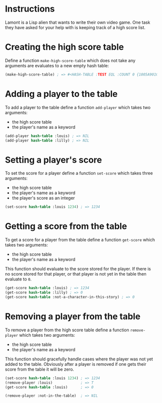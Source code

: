 # Instructions

Lamont is a Lisp alien that wants to write their own video game. One task they have asked for your help with is keeping track of a high score list.

# Creating the high score table

Define a function `make-high-score-table` which does not take any arguments are evaluates to a new empty hash table:

```lisp
(make-high-score-table) ; => #<HASH-TABLE :TEST EQL :COUNT 0 {1005A90103}>
```

# Adding a player to the table

To add a player to the table define a function `add-player` which takes two arguments:
- the high score table
- the player's name as a keyword

```lisp
(add-player hash-table :louis) ; => NIL
(add-player hash-table :lilly) ; => NIL
```

# Setting a player's score

To set the score for a player define a function `set-score` which takes three arguments:
- the high score table
- the player's name as a keyword
- the player's score as an integer

```lisp
(set-score hash-table :louis 1234) ; => 1234
```

# Getting a score from the table

To get a score for a player from the table define a function `get-score` which takes two arguments:
- the high score table
- the player's name as a keyword

This function should evaluate to the score stored for the player.
If there is no score stored for that player, or that player is not yet in the table then evaluate to `0`.

```lisp
(get-score hash-table :louis) ; => 1234
(get-score hash-table :lilly) ; => 0
(get-score hash-table :not-a-character-in-this-story) ; => 0
```

# Removing a player from the table

To remove a player from the high score table define a function `remove-player` which takes two arguments:
- the high score table
- the player's name as a keyword

This function should gracefully handle cases where the player was not yet added to the table.
Obviously after a player is removed if one gets their score from the table it will be zero.

```lisp
(set-score hash-table :louis 1234) ; => 1234
(remove-player :louis)             ; => T
(get-score hash-table :louis)      ; => 0

(remove-player :not-in-the-table)  ; => NIL
```
